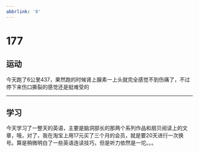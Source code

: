 ```yaml
---
abbrlink: '0'
---
```

# 177

## 运动

今天跑了6公里437，果然跑的时候肾上腺素一上头就完全感觉不到伤痛了，不过停下来伤口撕裂的感觉还是挺难受的
***

## 学习

今天学习了一整天的英语，主要是脑洞部长的那两个系列作品和扇贝阅读上的文章，哦，对了，我在淘宝上用17元买了三个月的会员，就是要20天进行一次换号。算是稍微明白了一些英语连读技巧，但是听力依然是一坨。。。
